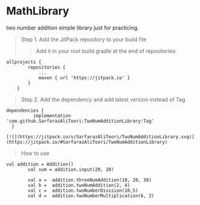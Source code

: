 # MathLibrary
two number addition simple library just for practicing.
>Step 1. Add the JitPack repository to your build file
>>Add it in your root build.gradle at the end of repositories:

```
allprojects {
		repositories {
			...
			maven { url 'https://jitpack.io' }
		}
	}
  ```
  
  >Step 2. Add the dependency and add latest version instead of Tag
  
  ```
  dependencies {
	        implementation 'com.github.SarfarazAliToori:TwoNumAdditionLibrary:Tag'
	}
  
 ```
 
 ```
 [![](https://jitpack.io/v/SarfarazAliToori/TwoNumAdditionLibrary.svg)](https://jitpack.io/#SarfarazAliToori/TwoNumAdditionLibrary)
```

>How to use

```
val addition = Addition()
        val sum = addition.input(20, 20)

        val a =  addition.threeNumAddition(10, 20, 30)
        val b =  addition.twoNumAddition(2, 4)
        val c =  addition.twoNumberDivision(10,5)
        val d =  addition.twoNumberMultiplication(6, 2)
```

